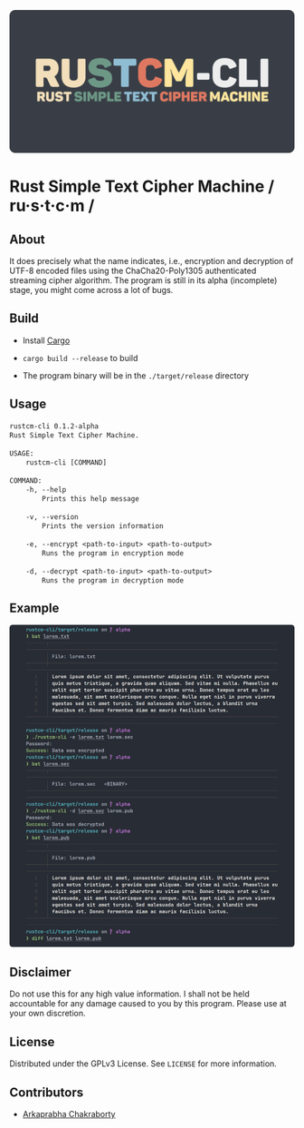 ![rustcm-cli.png](blob/rustcm-cli.png)

# Rust Simple Text Cipher Machine / ru·s·t·c·m /

## About

It does precisely what the name indicates, i.e., encryption and decryption of UTF-8 encoded files using the ChaCha20-Poly1305 authenticated streaming cipher algorithm. The program is still in its alpha (incomplete) stage, you might come across a lot of bugs.

## Build

- Install [Cargo](https://github.com/rust-lang/cargo)

- `cargo build --release` to build

- The program binary will be in the `./target/release` directory

## Usage

```
rustcm-cli 0.1.2-alpha
Rust Simple Text Cipher Machine.

USAGE:
    rustcm-cli [COMMAND]

COMMAND:
    -h, --help
        Prints this help message

    -v, --version
        Prints the version information

    -e, --encrypt <path-to-input> <path-to-output>
        Runs the program in encryption mode

    -d, --decrypt <path-to-input> <path-to-output>
        Runs the program in decryption mode
```

## Example

![screenshot.png](blob/screenshot.png)

## Disclaimer

Do not use this for any high value information. I shall not be held accountable for any damage caused to you by this program. Please use at your own discretion.

## License

Distributed under the GPLv3 License. See `LICENSE` for more information.

## Contributors

- [Arkaprabha Chakraborty](https://github.com/arkorty)
